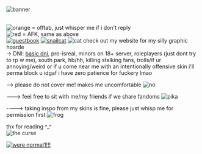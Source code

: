 ![banner](https://pixelsafari.neocities.org/dividers/more/cat4.png) 

<br>![orange](https://pixelsafari.neocities.org/favicon/nature/star/moon16.gif) = offtab, just whisper me if i don't reply
<br>![red](https://64.media.tumblr.com/5bb4b514631392d52b40b985b01cd343/daae8d5ea63d3327-97/s75x75_c1/ddf016fabba8424d54f62338ffc7d2f420992da1.gifv) = AFK, same as above
<br><a href="https://tboydin.123guestbook.com/">![guestbook](https://64.media.tumblr.com/1eeca03781c191eb40cc2e253895365b/3c57f20ea78610c0-b4/s250x400/c6037a756f0b0a7795c996fc966c050fead76233.gifv)</a> <a href="https://tboydin.neocities.org/">![snailcat](https://pixelsafari.neocities.org/stamps/snail.png)</a> ![cat](https://64.media.tumblr.com/6e8b1d175db52a0cf208287157c92c28/1b5672df535286b8-cd/s75x75_c1/50914a1b408463a0a449d2c0b52f74cfb0d62228.gifv) check out my website for my silly graphic hoarde
<br>-> DNI: <a href="https://dnicriteria.carrd.co">basic dni</a>, pro-isreal, minors on 18+ server, roleplayers (just dont try to rp w me), south park, hb/hh, killing stalking fans, trolls/if ur annoying/weird or if u come near me with an intentionally offensive skin i'll perma block u idgaf i have zero patience for fuckery lmao

--> please do not cover me! makes me uncomfortable ![no](https://i.imgur.com/kmjDHEn.gif)

---> feel free to sit with me/my friends if we share fandoms ![pika](https://64.media.tumblr.com/072f44525adec799aedfd20091215563/0d58f11cb289c71f-73/s75x75_c1/8e339e3ab0e35c1aaa3f6d67001eebf7de9ed2a4.gifv) 

----> taking inspo from my skins is fine, please just whisp me for permission first ![frog](https://pixelsafari.neocities.org/favicon/animals/amphibian/frog.gif)


thx for reading ^_^
<br>![the curse](https://64.media.tumblr.com/a45f54486f55cfcf7ed9a81d1f392624/bf7ac84fc7adc8b2-9a/s500x750/c061b7e63aa98d4995ef52428a7b11aeb9adb9cf.pnj)

<a href="https://www.youtube.com/watch?v=CgofJGvznGs">![were normal1!!!](https://64.media.tumblr.com/216e10672c517d2cd487843feceb46f3/c7df493daeed0362-31/s640x960/7775171faddaed2d09c4511db4b5e0496ad71f56.jpg)</a>

